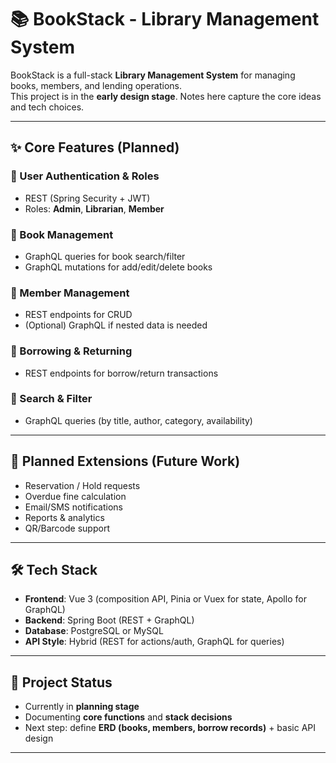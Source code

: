 # 📚 BookStack - Library Management System

BookStack is a full-stack **Library Management System** for managing books, members, and lending operations.  
This project is in the **early design stage**. Notes here capture the core ideas and tech choices.

---

## ✨ Core Features (Planned)

### 🔐 User Authentication & Roles
- REST (Spring Security + JWT)
- Roles: **Admin**, **Librarian**, **Member**

### 📖 Book Management
- GraphQL queries for book search/filter
- GraphQL mutations for add/edit/delete books

### 👥 Member Management
- REST endpoints for CRUD
- (Optional) GraphQL if nested data is needed

### 🔄 Borrowing & Returning
- REST endpoints for borrow/return transactions

### 🔎 Search & Filter
- GraphQL queries (by title, author, category, availability)

---

## 🚀 Planned Extensions (Future Work)
- Reservation / Hold requests  
- Overdue fine calculation  
- Email/SMS notifications  
- Reports & analytics  
- QR/Barcode support  

---

## 🛠 Tech Stack

- **Frontend**: Vue 3 (composition API, Pinia or Vuex for state, Apollo for GraphQL)
- **Backend**: Spring Boot (REST + GraphQL)
- **Database**: PostgreSQL or MySQL
- **API Style**: Hybrid (REST for actions/auth, GraphQL for queries)

---

## 🚀 Project Status
- Currently in **planning stage**  
- Documenting **core functions** and **stack decisions**  
- Next step: define **ERD (books, members, borrow records)** + basic API design  

---
